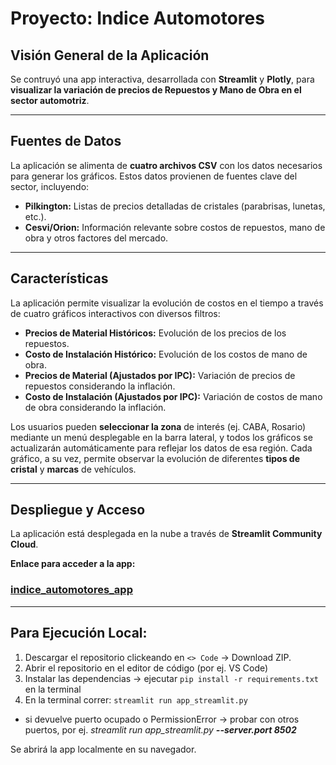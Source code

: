 # Proyecto: Indice Automotores

## Visión General de la Aplicación

Se contruyó una app interactiva, desarrollada con **Streamlit** y **Plotly**, para **visualizar la variación de precios de Repuestos y Mano de Obra en el sector automotriz**. 

---

## Fuentes de Datos

La aplicación se alimenta de **cuatro archivos CSV** con los datos necesarios para generar los gráficos. Estos datos provienen de fuentes clave del sector, incluyendo:
* **Pilkington:** Listas de precios detalladas de cristales (parabrisas, lunetas, etc.).
* **Cesvi/Orion:** Información relevante sobre costos de repuestos, mano de obra y otros factores del mercado.

---

## Características

La aplicación permite visualizar la evolución de costos en el tiempo a través de cuatro gráficos interactivos con diversos filtros:
* **Precios de Material Históricos:** Evolución de los precios de los repuestos.
* **Costo de Instalación Histórico:** Evolución de los costos de mano de obra.
* **Precios de Material (Ajustados por IPC):** Variación de precios de repuestos considerando la inflación.
* **Costo de Instalación (Ajustados por IPC):** Variación de costos de mano de obra considerando la inflación.

Los usuarios pueden **seleccionar la zona** de interés (ej. CABA, Rosario) mediante un menú desplegable en la barra lateral, y todos los gráficos se actualizarán automáticamente para reflejar los datos de esa región. Cada gráfico, a su vez, permite observar la evolución de diferentes **tipos de cristal** y **marcas** de vehículos.

---

## Despliegue y Acceso

La aplicación está desplegada en la nube a través de **Streamlit Community Cloud**.

**Enlace para acceder a la app:** 

### [<ins>**indice_automotores_app**</ins>](https://indiceautomotores.streamlit.app/)

---

## Para Ejecución Local:
1. Descargar el repositorio clickeando en ``<> Code`` -> Download ZIP.
2. Abrir el repositorio en el editor de código (por ej. VS Code) 
3. Instalar las dependencias -> ejecutar `pip install -r requirements.txt` en la terminal
4. En la terminal correr: `streamlit run app_streamlit.py`
* si devuelve puerto ocupado o PermissionError -> probar con otros puertos, por ej. *streamlit run app_streamlit.py **--server.port 8502***

Se abrirá la app localmente en su navegador.
